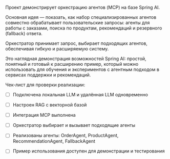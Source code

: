 Проект демонстрирует оркестрацию агентов (MCP) на базе Spring AI.

Основная идея — показать, как набор специализированных агентов совместно обрабатывает пользовательские запросы: агенты для работы с заказами, поиска по продуктам, рекомендаций и резервного (fallback) ответа.

Оркестратор принимает запрос, выбирает подходящих агентов, обеспечивая гибкую и расширяемую систему.

Это наглядная демонстрация возможностей Spring AI: простой, понятный и готовый к расширению пример, который можно использовать для обучения и экспериментов с агентным подходом в сервисах поддержки и рекомендаций.


Чек-лист для проверки реализации:
- [ ] Подключена локальная LLM и удалённая LLM одновременно
- [ ] Настроен RAG с векторной базой
- [ ] Интеграция MCP выполнена
- [ ] Оркестратор выбирает и вызывает подходящие агенты
- [ ] Реализованы агенты: OrderAgent, ProductAgent, RecommendationAgent, FallbackAgent
- [ ] Пример использования доступен для демонстрации и тестирования



